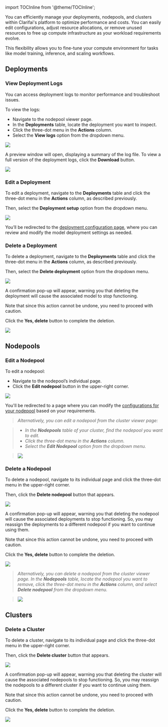 
import TOCInline from '@theme/TOCInline';

<div className="toc-inline">
  <TOCInline toc={toc} maxHeadingLevel={2}  
  />
</div>

You can efficiently manage your deployments, nodepools, and clusters within Clarifai's platform to optimize performance and costs. You can easily edit configurations, adjust resource allocations, or remove unused resources to free up compute infrastructure as your workload requirements evolve.

This flexibility allows you to fine-tune your compute environment for tasks like model training, inference, and scaling workflows.

## Deployments

### View Deployment Logs

You can access deployment logs to monitor performance and troubleshoot issues.

To view the logs:

- Navigate to the nodepool viewer page.
- In the **Deployments** table, locate the deployment you want to inspect. 
- Click the three-dot menu in the **Actions** column.
- Select the **View logs** option from the dropdown menu.

![ ](/img/compute-orchestration/compute-22.png)

A preview window will open, displaying a summary of the log file. To view a full version of the deployment logs, click the **Download** button.

![ ](/img/compute-orchestration/compute-23.png)

### Edit a Deployment

To edit a deployment, navigate to the **Deployments** table and click the three-dot menu in the **Actions** column, as described previously. 

Then, select the **Deployment setup** option from the dropdown menu.

![ ](/img/compute-orchestration/compute-24.png)

You’ll be redirected to the [deployment configuration page](https://docs.clarifai.com/portal-guide/compute-orchestration/deploy-model#make-a-deployment), where you can review and modify the model deployment settings as needed.

### Delete a Deployment

To delete a deployment, navigate to the **Deployments** table and click the three-dot menu in the **Actions** column, as described previously.

Then, select the **Delete deployment** option from the dropdown menu.

![ ](/img/compute-orchestration/compute-25.png)

A confirmation pop-up will appear, warning you that deleting the deployment will cause the associated model to stop functioning. 

Note that since this action cannot be undone, you need to proceed with caution.

Click the **Yes, delete** button to complete the deletion. 

![ ](/img/compute-orchestration/compute-26.png)


## Nodepools

### Edit a Nodepool

To edit a nodepool:

- Navigate to the nodepool’s individual page.
- Click the **Edit nodepool** button in the upper-right corner. 

![ ](/img/compute-orchestration/compute-18.png)

You'll be redirected to a page where you can modify the [configurations for your nodepool](https://docs.clarifai.com/portal-guide/compute-orchestration/set-up-compute#how-to-create-a-nodepool) based on your requirements. 

> _Alternatively, you can edit a nodepool from the cluster viewer page:_

> - _In the **Nodepools** table of your cluster, find the nodepool you want to edit._
> - _Click the three-dot menu in the **Actions** column._
> - _Select the **Edit Nodepool** option from the dropdown menu._

> ![ ](/img/compute-orchestration/compute-17.png)


### Delete a Nodepool

To delete a nodepool, navigate to its individual page and click the three-dot menu in the upper-right corner. 

Then, click the **Delete nodepool** button that appears. 

![ ](/img/compute-orchestration/compute-20.png)

A confirmation pop-up will appear, warning you that deleting the nodepool will cause the associated deployments to stop functioning. So, you may reassign the deployments to a different nodepool if you want to continue using them.

Note that since this action cannot be undone, you need to proceed with caution.

Click the **Yes, delete** button to complete the deletion.

![ ](/img/compute-orchestration/compute-19-1.png)

> _Alternatively, you can delete a nodepool from the cluster viewer page. In the **Nodepools** table, locate the nodepool you want to remove, click the three-dot menu in the **Actions** column, and select **Delete nodepool** from the dropdown menu._

> ![ ](/img/compute-orchestration/compute-19.png)

## Clusters

### Delete a Cluster

To delete a cluster, navigate to its individual page and click the three-dot menu in the upper-right corner.

Then, click the **Delete cluster** button that appears.

![ ](/img/compute-orchestration/compute-5.png)

A confirmation pop-up will appear, warning you that deleting the cluster will cause the associated nodepools to stop functioning. So, you may reassign the nodepools to a different cluster if you want to continue using them.

Note that since this action cannot be undone, you need to proceed with caution.

Click the **Yes, delete** button to complete the deletion.

![ ](/img/compute-orchestration/compute-6.png)

